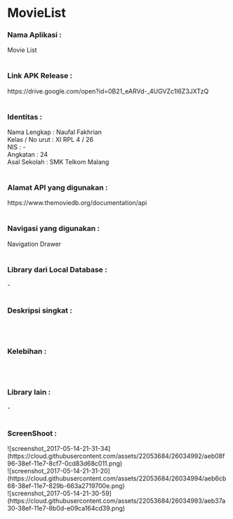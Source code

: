 # MovieList

<h3>Nama Aplikasi :  </h3>
Movie List
<br><br>
<h3>Link APK Release : </h3>
https://drive.google.com/open?id=0B21_eARVd-_4UGVZc1l6Z3JXTzQ
<br><br>
<h3>Identitas : </h3>
Nama Lengkap : Naufal Fakhrian<br>
Kelas / No urut : XI RPL 4 / 26<br>
NIS : -<br>
Angkatan : 24<br>
Asal Sekolah : SMK Telkom Malang
<br><br>
<h3>Alamat API yang digunakan : </h3>
https://www.themoviedb.org/documentation/api
<br><br>
<h3>Navigasi yang digunakan :</h3>
Navigation Drawer
<br><br>
<h3>Library dari Local Database :</h3>
-
<br><br>
<h3>Deskripsi singkat :</h3>

<br><br>
<h3>Kelebihan :</h3>

<br><br>
<h3>Library lain :</h3>
-
<br><br>
<h3>ScreenShoot :</h3>
![screenshot_2017-05-14-21-31-34](https://cloud.githubusercontent.com/assets/22053684/26034992/aeb08f96-38ef-11e7-8cf7-0cd83d68c011.png)<br>
![screenshot_2017-05-14-21-31-20](https://cloud.githubusercontent.com/assets/22053684/26034994/aeb6cb68-38ef-11e7-829b-663a2719700e.png)<br>
![screenshot_2017-05-14-21-30-59](https://cloud.githubusercontent.com/assets/22053684/26034993/aeb37a30-38ef-11e7-8b0d-e09ca164cd39.png)
